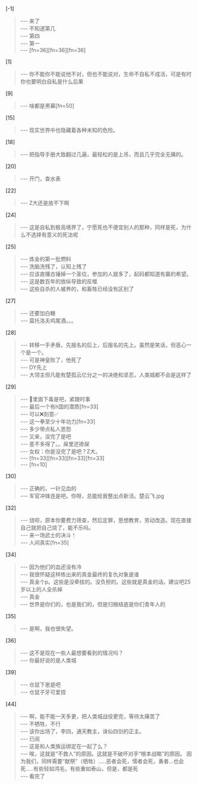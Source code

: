 
[-1] 
>--- 来了<br>
>--- 不知道第几<br>
>--- 第四<br>
>--- 第一<br>
>--- [fn=36][fn=36][fn=36]<br>

[1] 
>--- 你不能你不能说他不对，但也不能说对，生命不自私不成活，可是有时你也要明白自私是什么后果<br>

[9] 
>--- 啥都是黑幕[fn=50]<br>

[15] 
>--- 现实世界中也隐藏着各种未知的危险。<br>

[18] 
>--- 把指导手册大致翻过几遍，最轻松的是上吊，而且几乎完全无痛的。<br>

[20] 
>--- 开门，查水表<br>

[22] 
>--- Z大还是放不下啊<br>

[24] 
>--- 这是自私到极高境界了，宁愿死也不便宜别人的那种，同样是死，为什么不选择有意义的死法呢<br>

[25] 
>--- 炼金的第一批燃料<br>
>--- 洗脑洗残了，认知上残了<br>
>--- 应该直播古锤掉一个圣位，参加的人就多了，起码都知道有赢的希望。<br>
>--- 这是数百年的放纵导致的反噬<br>
>--- 这些自杀的人被养的，和畜牲已经没有区别了<br>

[27] 
>--- 还要加白糖<br>
>--- 莫托洛夫鸡尾酒。。。<br>

[28] 
>--- 转移一手矛盾，先报名的后上，后报名的先上。虽然是笑话，但恶心一个是一个。<br>
>--- 可是神皇败了，他死了<br>
>--- DY先上<br>
>--- 大领主但凡能有楚孤云亿分之一的决绝和坚忍，人类城都不会是这样了<br>

[29] 
>--- 💩里面下毒是吧，紧跟时事<br>
>--- 最后一个有h国的潜质[fn=33]<br>
>--- 可以❌刻意✅<br>
>--- 这一拳至少十年功力[fn=33]<br>
>--- 多少带点私人恩怨<br>
>--- 又来，没完了是吧<br>
>--- 差不多得了。。屎里还掺屎<br>
>--- 女权：你是没完了是吧？Z大。<br>
>--- [fn=33][fn=33][fn=33][fn=33]<br>
>--- [fn=10]<br>

[30] 
>--- 正确的，一针见血的<br>
>--- 军官冲锋连是吧。你呀，总能给我整出点新活。楚云飞.jpg<br>

[32] 
>--- 烧呗，原本你要费力筛查，然后定罪，思想教育，劳动改造。现在直接自己就把自己烧了，能不乐吗。<br>
>--- 来一场武士的决斗！<br>
>--- 人间真实[fn=35]<br>

[34] 
>--- 因为他们的血还没有冷<br>
>--- 我很怀疑这样练出来的真金最终的复仇对象是谁<br>
>--- 真金个p。这些是没牵挂的。没负担的。这些就是真金的话。建议吧25岁以上的人全杀掉<br>
>--- 真金<br>
>--- 世界是你们的，也是我们的，但是归根结底是你们青年人的<br>

[35] 
>--- 是啊，我也很失望。<br>

[36] 
>--- 这不是现在一些人最想要看到的情况吗？<br>
>--- 你最好说的是人类城<br>

[39] 
>--- 仓鼠下崽是吧<br>
>--- 仓鼠子牙可爱捏<br>

[44] 
>--- 啊，能不能一天多更，把人类城战役更完，等待太痛苦了<br>
>--- 不牺牲，不行<br>
>--- 该你出场了，李四，通天教主，诛仙四剑的正主。<br>
>--- 已阅<br>
>--- 这是和人类族运绑定在一起了么？<br>
>--- 唉，这就是“不救人”的原因。这就是不破坏对手“根本战略”的原因。 因为我们，同样需要“献祭”（牺牲）.....恶者会死，懦者会死，勇者...也会死.....有些轻如鸿毛，有些重如泰山，但是，都是死<br>
>--- 看完了<br>
